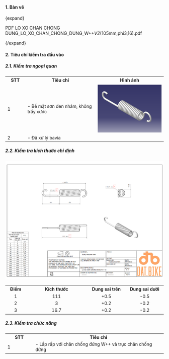 #### 1. Bản vẽ 

{expand}

<pdf>PDF LO XO CHAN CHONG DUNG_LO_XO_CHAN_CHONG_DUNG_W++_V2_(105mm,phi3,16).pdf</pdf>

{/expand}

#### 2. Tiêu chí kiểm tra đầu vào

##### 2.1. Kiểm tra ngoại quan
<table>
    <colgroup>
        <col width="100" />
        <col width="500" />
        <col width="500" />
    </colgroup>
    <tr>
        <th>STT</th>
        <th><center>Tiêu chí</center></th>
        <th><center>Hình ảnh</center></th>
    </tr>
    <tr>
        <td>1</td>
        <td>- Bề mặt sơn đen nhám, không trầy xước<br /></td>
        <td>
            <center><img src="image (4).png" /></center>
        </td>
    </tr>
    <tr>
        <td>2</td>
        <td>- Đã xử lý bavia</td>
        <td></td>
    </tr>
</table>

##### 2.2. Kiểm tra kích thước chỉ định

<center><img src="image (1).png" /></center>

<table>
    <colgroup>
        <col width="100" />
        <col width="500" />
        <col width="275" />
        <col width="275" />
    </colgroup>
    <tr>
        <th>Điểm</th>
        <th><center>Kích thước</center></th>
        <th><center>Dung sai trên</center></th>
        <th><center>Dung sai dưới</center></th>
    </tr>
    <tr>
        <td><center>1</center></td>
        <td><center>111</center></td>
        <td><center>+0.5</center></td>
        <td><center>-0.5</center></td>
    </tr>
    <tr>
        <td><center>2</center></td>
        <td><center>3</center></td>
        <td><center>+0.2</center></td>
        <td><center>-0.2</center></td>
    </tr>
   <tr>
        <td><center>3</center></td>
        <td><center>16.7</center></td>
        <td><center>+0.2</center></td>
        <td><center>-0.2</center></td>
    </tr>
    </tr>
</table>

##### 2.3. Kiểm tra chức năng
<table>
    <colgroup>
        <col width="100" />
        <col width="500" />
    </colgroup>
    <tr>
        <th>STT</th>
        <th><center>Tiêu chí</center></th>
    </tr>
    <tr>
        <td>1</td>
        <td>- Lắp rắp với chân chống đứng W++ và trục chân chống đứng </td>
    </tr>
</table>